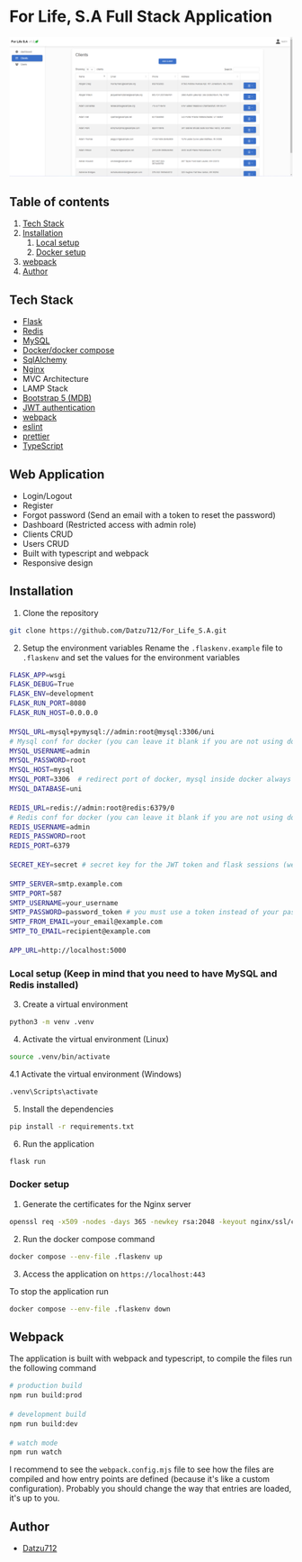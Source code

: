 [//]: # (el contexto de este repo era para un proyecto de la uni, segundo cuatri XD)
# For Life, S.A Full Stack Application

![Application preview](/app/static/img/preview.png)

## Table of contents
1. [Tech Stack](#tech-stack)
2. [Installation](#installation)
    1. [Local setup](#local-setup)
    2. [Docker setup](#docker-setup)
3. [webpack](#webpack)
4. [Author](#author)

## Tech Stack
- [Flask](https://flask.palletsprojects.com/en/3.0.x/)
- [Redis](https://redis.io/es/)
- [MySQL](https://www.mysql.com/)
- [Docker/docker compose](https://www.docker.com/)
- [SqlAlchemy](https://www.sqlalchemy.org/)
- [Nginx](https://nginx.org/en/)
- MVC Architecture
- LAMP Stack
- [Bootstrap 5 (MDB)](https://mdbootstrap.com/)
- [JWT authentication](https://jwt.io/)
- [webpack](https://webpack.js.org/)
- [eslint](https://eslint.org/)
- [prettier](https://prettier.io/)
- [TypeScript](https://www.typescriptlang.org/)


## Web Application
- Login/Logout
- Register
- Forgot password (Send an email with a token to reset the password)
- Dashboard (Restricted access with admin role)
- Clients CRUD
- Users CRUD
- Built with typescript and webpack
- Responsive design

## Installation
1. Clone the repository
```bash
git clone https://github.com/Datzu712/For_Life_S.A.git
```

2. Setup the environment variables
Rename the `.flaskenv.example` file to `.flaskenv` and set the values for the environment variables
```bash
FLASK_APP=wsgi
FLASK_DEBUG=True
FLASK_ENV=development
FLASK_RUN_PORT=8080
FLASK_RUN_HOST=0.0.0.0

MYSQL_URL=mysql+pymysql://admin:root@mysql:3306/uni
# Mysql conf for docker (you can leave it blank if you are not using docker)
MYSQL_USERNAME=admin
MYSQL_PASSWORD=root
MYSQL_HOST=mysql
MYSQL_PORT=3306  # redirect port of docker, mysql inside docker always would be 3306
MYSQL_DATABASE=uni

REDIS_URL=redis://admin:root@redis:6379/0
# Redis conf for docker (you can leave it blank if you are not using docker)
REDIS_USERNAME=admin
REDIS_PASSWORD=root
REDIS_PORT=6379

SECRET_KEY=secret # secret key for the JWT token and flask sessions (we recommend to use different secrets for both)

SMTP_SERVER=smtp.example.com
SMTP_PORT=587
SMTP_USERNAME=your_username
SMTP_PASSWORD=password_token # you must use a token instead of your password
SMTP_FROM_EMAIL=your_email@example.com
SMTP_TO_EMAIL=recipient@example.com

APP_URL=http://localhost:5000

```

### Local setup (Keep in mind that you need to have MySQL and Redis installed)

3. Create a virtual environment
```bash
python3 -m venv .venv
```

4. Activate the virtual environment (Linux)
```bash
source .venv/bin/activate
```

4.1 Activate the virtual environment (Windows)
```bash
.venv\Scripts\activate
```

5. Install the dependencies
```bash
pip install -r requirements.txt
```

6. Run the application
```bash
flask run
```

### Docker setup
1. Generate the certificates for the Nginx server
```bash
openssl req -x509 -nodes -days 365 -newkey rsa:2048 -keyout nginx/ssl/cert.key -out nginx/ssl/cert.crt
```
2. Run the docker compose command
```bash
docker compose --env-file .flaskenv up
```

3. Access the application on `https://localhost:443`

To stop the application run
```bash
docker compose --env-file .flaskenv down
```

## Webpack
The application is built with webpack and typescript, to compile the files run the following command
```bash
# production build
npm run build:prod

# development build
npm run build:dev

# watch mode
npm run watch
```

I recommend to see the `webpack.config.mjs` file to see how the files are compiled and how entry points are defined (because it's like a custom configuration). Probably you should change the way that entries are loaded, it's up to you.

## Author
- [Datzu712](https://github.com/Datzu712/)
